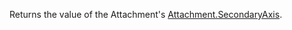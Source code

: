 Returns the value of the Attachment's [Attachment.SecondaryAxis](https://developer.roblox.com/en-us/api-reference/property/Attachment/SecondaryAxis).